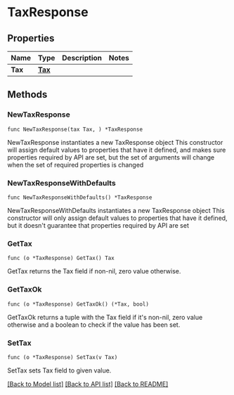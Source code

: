 # TaxResponse

## Properties

Name | Type | Description | Notes
------------ | ------------- | ------------- | -------------
**Tax** | [**Tax**](Tax.md) |  | 

## Methods

### NewTaxResponse

`func NewTaxResponse(tax Tax, ) *TaxResponse`

NewTaxResponse instantiates a new TaxResponse object
This constructor will assign default values to properties that have it defined,
and makes sure properties required by API are set, but the set of arguments
will change when the set of required properties is changed

### NewTaxResponseWithDefaults

`func NewTaxResponseWithDefaults() *TaxResponse`

NewTaxResponseWithDefaults instantiates a new TaxResponse object
This constructor will only assign default values to properties that have it defined,
but it doesn't guarantee that properties required by API are set

### GetTax

`func (o *TaxResponse) GetTax() Tax`

GetTax returns the Tax field if non-nil, zero value otherwise.

### GetTaxOk

`func (o *TaxResponse) GetTaxOk() (*Tax, bool)`

GetTaxOk returns a tuple with the Tax field if it's non-nil, zero value otherwise
and a boolean to check if the value has been set.

### SetTax

`func (o *TaxResponse) SetTax(v Tax)`

SetTax sets Tax field to given value.



[[Back to Model list]](../README.md#documentation-for-models) [[Back to API list]](../README.md#documentation-for-api-endpoints) [[Back to README]](../README.md)


